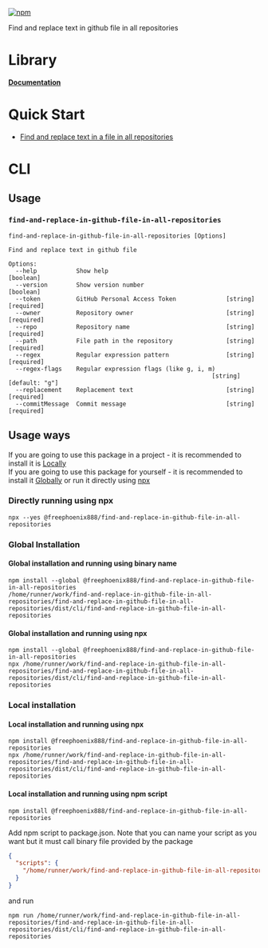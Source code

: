 [![npm](https://img.shields.io/npm/v/@freephoenix888/deepclient-extensions.svg)](https://www.npmjs.com/package/@freephoenix888/deepclient-extensions)

Find and replace text in github file in all repositories

# Library
**[Documentation](https://freephoenix888.github.io/find-and-replace-in-github-file-in-all-repositories/)**
# Quick Start
- [Find and replace text in a file in all repositories](https://freephoenix888.github.io/find-and-replace-in-github-file-in-all-repositories/functions/findAndReplaceInGithubFile.html#md:find-and-replace-text-in-a-file-in-all-repositories)

# CLI
## Usage
<!-- CLI_HELP_START -->

### `find-and-replace-in-github-file-in-all-repositories`
```
find-and-replace-in-github-file-in-all-repositories [Options]

Find and replace text in github file

Options:
  --help           Show help                                           [boolean]
  --version        Show version number                                 [boolean]
  --token          GitHub Personal Access Token              [string] [required]
  --owner          Repository owner                          [string] [required]
  --repo           Repository name                           [string] [required]
  --path           File path in the repository               [string] [required]
  --regex          Regular expression pattern                [string] [required]
  --regex-flags    Regular expression flags (like g, i, m)
                                                         [string] [default: "g"]
  --replacement    Replacement text                          [string] [required]
  --commitMessage  Commit message                            [string] [required]
```

<!-- CLI_HELP_END -->

## Usage ways
<!-- CLI_USAGE_WAYS_START -->
If you are going to use this package in a project - it is recommended to install it is [Locally](#local-installation)  
If you are going to use this package for yourself - it is recommended to install it [Globally](#global-installation) or run it directly using [npx](#directly-running-using-npx)
### Directly running using npx
```shell
npx --yes @freephoenix888/find-and-replace-in-github-file-in-all-repositories
```

### Global Installation
#### Global installation and running using binary name
```shell
npm install --global @freephoenix888/find-and-replace-in-github-file-in-all-repositories
/home/runner/work/find-and-replace-in-github-file-in-all-repositories/find-and-replace-in-github-file-in-all-repositories/dist/cli/find-and-replace-in-github-file-in-all-repositories
```

#### Global installation and running using npx
```shell
npm install --global @freephoenix888/find-and-replace-in-github-file-in-all-repositories
npx /home/runner/work/find-and-replace-in-github-file-in-all-repositories/find-and-replace-in-github-file-in-all-repositories/dist/cli/find-and-replace-in-github-file-in-all-repositories
```

### Local installation

#### Local installation and running using npx
```shell
npm install @freephoenix888/find-and-replace-in-github-file-in-all-repositories
npx /home/runner/work/find-and-replace-in-github-file-in-all-repositories/find-and-replace-in-github-file-in-all-repositories/dist/cli/find-and-replace-in-github-file-in-all-repositories
```

#### Local installation and running using npm script
```shell
npm install @freephoenix888/find-and-replace-in-github-file-in-all-repositories
```
Add npm script to package.json. Note that you can name  your script as you want but it must call binary file provided by the package
```json
{
  "scripts": {
    "/home/runner/work/find-and-replace-in-github-file-in-all-repositories/find-and-replace-in-github-file-in-all-repositories/dist/cli/find-and-replace-in-github-file-in-all-repositories": "/home/runner/work/find-and-replace-in-github-file-in-all-repositories/find-and-replace-in-github-file-in-all-repositories/dist/cli/find-and-replace-in-github-file-in-all-repositories"
  }
}
```
and run
```shell
npm run /home/runner/work/find-and-replace-in-github-file-in-all-repositories/find-and-replace-in-github-file-in-all-repositories/dist/cli/find-and-replace-in-github-file-in-all-repositories
```
<!-- CLI_USAGE_WAYS_END -->